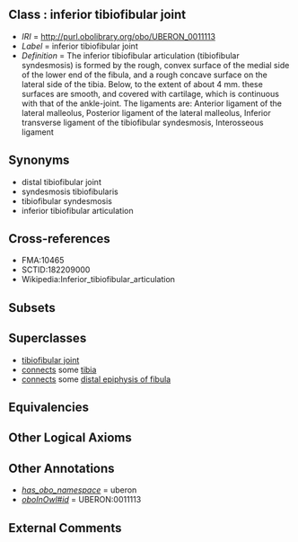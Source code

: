 
## Class : inferior tibiofibular joint

 * *IRI* = http://purl.obolibrary.org/obo/UBERON_0011113
 * *Label* = inferior tibiofibular joint
 * *Definition* = The inferior tibiofibular articulation (tibiofibular syndesmosis) is formed by the rough, convex surface of the medial side of the lower end of the fibula, and a rough concave surface on the lateral side of the tibia. Below, to the extent of about 4 mm. these surfaces are smooth, and covered with cartilage, which is continuous with that of the ankle-joint. The ligaments are: Anterior ligament of the lateral malleolus, Posterior ligament of the lateral malleolus, Inferior transverse ligament of the tibiofibular syndesmosis, Interosseous ligament

## Synonyms

 * distal tibiofibular joint
 * syndesmosis tibiofibularis
 * tibiofibular syndesmosis
 * inferior tibiofibular articulation

## Cross-references

 * FMA:10465
 * SCTID:182209000
 * Wikipedia:Inferior_tibiofibular_articulation

## Subsets


## Superclasses

 * [tibiofibular joint](../../UBERON/12/UBERON_0011112.md)
 * [connects](../../ts/core#connects.md) some [tibia](../../UBERON/79/UBERON_0000979.md)
 * [connects](../../ts/core#connects.md) some [distal epiphysis of fibula](../../UBERON/10/UBERON_0004410.md)

## Equivalencies


## Other Logical Axioms


## Other Annotations

 * *[has_obo_namespace](../../ce/oboInOwl#hasOBONamespace.md)* = uberon
 * *[oboInOwl#id](../../id/oboInOwl#id.md)* = UBERON:0011113

## External Comments

